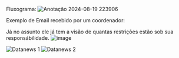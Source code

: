 Fluxograma:
![Anotação 2024-08-19 223906](https://github.com/user-attachments/assets/f4b18dbc-fa46-4439-a061-bdee3b4abbfc)



Exemplo de Email recebido por um coordenador:

Já no assunto ele já tem a visão de quantas restrições estão sob sua responsábilidade.
![image](https://github.com/user-attachments/assets/cd7da008-75ef-4a8c-a55d-92f1b2e215b9)

![Datanews 1](https://github.com/user-attachments/assets/0da70118-f45d-4791-b620-2588095a0c18)
![Datanews 2](https://github.com/user-attachments/assets/3cf5c50f-5e0e-4e23-a9ee-de411672fb80)
